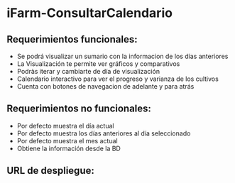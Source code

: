 # iFarm-ConsultarCalendario

## Requerimientos funcionales:
- Se podrá visualizar un sumario con la informacion de los días anteriores
- La Visualización te permite ver gráficos y comparativos
- Podràs iterar y cambiarte de día de visualización
- Calendario interactivo para ver el progreso y varianza de los cultivos
- Cuenta con botones de navegacion de adelante y para atrás



## Requerimientos no funcionales:
- Por defecto muestra el día actual
- Por defecto muestra los días anteriores al día seleccionado
- Por defecto muestra el mes actual
- Obtiene la información desde la BD 

## URL de despliegue:
